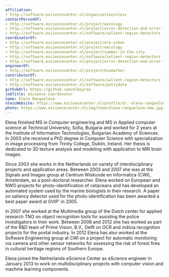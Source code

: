 ```yaml
---
affiliation:
- http://software.esciencecenter.nl/organization/nlesc
contactPersonOf:
- http://software.esciencecenter.nl/project/eecology
- http://software.esciencecenter.nl/project/error-detection-and-error-localization
- http://software.esciencecenter.nl/software/salient-region-detectors
coordinatorOf:
- http://software.esciencecenter.nl/project/era-urban
- http://software.esciencecenter.nl/project/eecology
- http://software.esciencecenter.nl/project/summer-in-the-city
- http://software.esciencecenter.nl/software/salient-region-detectors
- http://software.esciencecenter.nl/project/error-detection-and-error-localization
engineerOf:
- http://software.esciencecenter.nl/project/biomarker
contributorOf:
- http://software.esciencecenter.nl/software/salient-region-detectors
- http://software.esciencecenter.nl/software/pattydata
githubUrl: https://github.com/elboyran
jobTitle: eScience Coordinator
name: Elena Ranguelova
nlescWebsite: https://www.esciencecenter.nl/profile/dr.-elena-ranguelova
photo: https://www.esciencecenter.nl/img/team/elena-ranguelova-new.jpg
---
```

Elena finished MS in Computer engineering and MS in Applied computer science at Technical University, Sofia, Bulgaria and worked for 2 years at the Institute of Information Technologies, Bulgarian Academy of Sciences. In 2003 she received a PhD degree in Computer Science with specialization in image processing from Trinity College, Dublin, Ireland. Her thesis is dedicated to 3D texture analysis and modeling with application to MRI brain images.

Since 2003 she works in the Netherlands on variety of interdisciplinary projects and application areas. Between 2003 and 2007 she was at the Signals and Images group at Centrum Wiskunde en Informatica (CWI), Amsterdam, as a post-doctoral researcher. Elena worked on European and NWO projects for photo-identification of cetaceans and has developed an automated system used by the marine biologists in their research. A paper on saliency detector used for the photo-identification has been awarded a best paper award at GVIP' in 2005.

In 2007 she worked at the Multimedia group of the Dutch center for applied research TNO on object recognition tools for assisting the police investigators in their work. Between 2008 and 2012 she has worked as part of the R&D team of Prime Vision, B.V., Delft on OCR and indicia recognition projects for the postal industry. In 2012 Elena has also worked at the Software Engineering group at CWI on a project for automatic monitoring via camera and other sensor networks for assessing the risk of forest fires in cultural heritage regions of Southern Europe.

Elena joined the Netherlands eScience Center as eScience engineer in January 2013 to work on multidisciplinary projects with computer vision and machine learning components.
